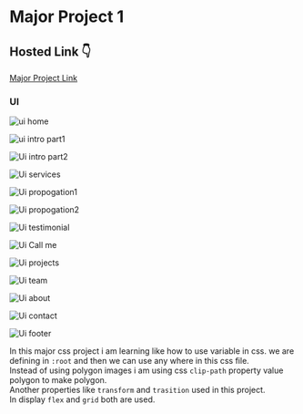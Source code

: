 # Major Project 1

## Hosted Link 👇

[Major Project Link](https://ugamraj.github.io/Major-Assignment-Project/Major%20Project%201%20-%20Aria/Aria/)

### UI

![ui home](https://github.com/UgamRaj/Major-Assignment-Project/assets/124122714/5993adc2-f292-4be2-9637-b2a28d883c92)

![ui intro part1](https://github.com/UgamRaj/Major-Assignment-Project/assets/124122714/844c7c14-69aa-4313-bcc4-d953f37499b5)

![Ui intro part2](https://github.com/UgamRaj/Major-Assignment-Project/assets/124122714/53c39f86-4581-4482-a2e8-4388793178ab)

![Ui services](https://github.com/UgamRaj/Major-Assignment-Project/assets/124122714/d461232f-b4b5-44e5-9053-91f6d2602bdf)

![Ui propogation1](https://github.com/UgamRaj/Major-Assignment-Project/assets/124122714/9099c97c-f9ff-49c5-9171-0ae0bf24f6d0)

![Ui propogation2](https://github.com/UgamRaj/Major-Assignment-Project/assets/124122714/f9c96970-fa92-4c9d-91bf-7dc639ac077c)

![Ui testimonial](https://github.com/UgamRaj/Major-Assignment-Project/assets/124122714/87cb211b-3d42-4518-8fb6-22b8cbec7339)

![Ui Call me](https://github.com/UgamRaj/Major-Assignment-Project/assets/124122714/8e808aba-77c8-43c8-9c6a-de477982f518)

![Ui projects](https://github.com/UgamRaj/Major-Assignment-Project/assets/124122714/51a0c494-6859-44c6-957a-9868553326bd)

![Ui team](https://github.com/UgamRaj/Major-Assignment-Project/assets/124122714/baacb073-1d2b-4d90-867d-3c3280da0230)

![Ui about](https://github.com/UgamRaj/Major-Assignment-Project/assets/124122714/dc5b63dc-ad2b-4475-a2de-70c999c66435)

![Ui contact](https://github.com/UgamRaj/Major-Assignment-Project/assets/124122714/c94cbfd0-3df0-459b-b314-a258245df7c5)

![Ui footer](https://github.com/UgamRaj/Major-Assignment-Project/assets/124122714/2caeca8b-e316-4413-8563-d5a93f59737a)

In this major css project i am learning  like how to use variable in css. we are defining in `:root` and then we can use any where in this css file.<br/>
Instead of using polygon images i am using css `clip-path` property value polygon to make polygon.<br/>
Another properties like `transform` and `trasition` used in this project.<br/>
In display `flex` and `grid` both are used.

